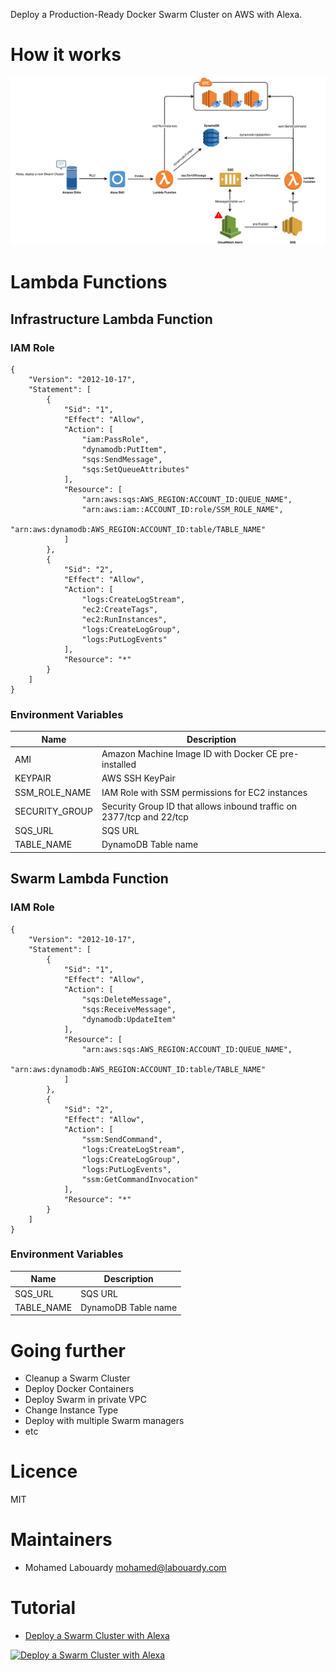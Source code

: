 Deploy a Production-Ready Docker Swarm Cluster on AWS with Alexa.

# How it works

<p align="center">
    <img src="schema.png" />
</p>

# Lambda Functions

## Infrastructure Lambda Function

### IAM Role

```
{
    "Version": "2012-10-17",
    "Statement": [
        {
            "Sid": "1",
            "Effect": "Allow",
            "Action": [
                "iam:PassRole",
                "dynamodb:PutItem",
                "sqs:SendMessage",
                "sqs:SetQueueAttributes"
            ],
            "Resource": [
                "arn:aws:sqs:AWS_REGION:ACCOUNT_ID:QUEUE_NAME",
                "arn:aws:iam::ACCOUNT_ID:role/SSM_ROLE_NAME",
                "arn:aws:dynamodb:AWS_REGION:ACCOUNT_ID:table/TABLE_NAME"
            ]
        },
        {
            "Sid": "2",
            "Effect": "Allow",
            "Action": [
                "logs:CreateLogStream",
                "ec2:CreateTags",
                "ec2:RunInstances",
                "logs:CreateLogGroup",
                "logs:PutLogEvents"
            ],
            "Resource": "*"
        }
    ]
}
```

### Environment Variables

| Name | Description |
| ---- | ----------- |
| AMI  | Amazon Machine Image ID with Docker CE pre-installed |
| KEYPAIR | AWS SSH KeyPair |
| SSM_ROLE_NAME | IAM Role with SSM permissions for EC2 instances |
| SECURITY_GROUP | Security Group ID that allows inbound traffic on 2377/tcp and 22/tcp |
| SQS_URL | SQS URL |
| TABLE_NAME | DynamoDB Table name |

## Swarm Lambda Function

### IAM Role

```
{
    "Version": "2012-10-17",
    "Statement": [
        {
            "Sid": "1",
            "Effect": "Allow",
            "Action": [
                "sqs:DeleteMessage",
                "sqs:ReceiveMessage",
                "dynamodb:UpdateItem"
            ],
            "Resource": [
                "arn:aws:sqs:AWS_REGION:ACCOUNT_ID:QUEUE_NAME",
                "arn:aws:dynamodb:AWS_REGION:ACCOUNT_ID:table/TABLE_NAME"
            ]
        },
        {
            "Sid": "2",
            "Effect": "Allow",
            "Action": [
                "ssm:SendCommand",
                "logs:CreateLogStream",
                "logs:CreateLogGroup",
                "logs:PutLogEvents",
                "ssm:GetCommandInvocation"
            ],
            "Resource": "*"
        }
    ]
}
```

### Environment Variables

| Name | Description |
| ---- | ----------- |
| SQS_URL | SQS URL |
| TABLE_NAME | DynamoDB Table name |

# Going further

* Cleanup a Swarm Cluster
* Deploy Docker Containers
* Deploy Swarm in private VPC
* Change Instance Type
* Deploy with multiple Swarm managers
* etc

# Licence

MIT

# Maintainers

* Mohamed Labouardy <mohamed@labouardy.com>

# Tutorial

* [Deploy a Swarm Cluster with Alexa](http://www.blog.labouardy.com/deploy-a-swarm-cluster-with-alexa/)

[![Deploy a Swarm Cluster with Alexa](https://img.youtube.com/vi/Bd63NFmjLAo/0.jpg)](https://www.youtube.com/watch?v=Bd63NFmjLAo)
